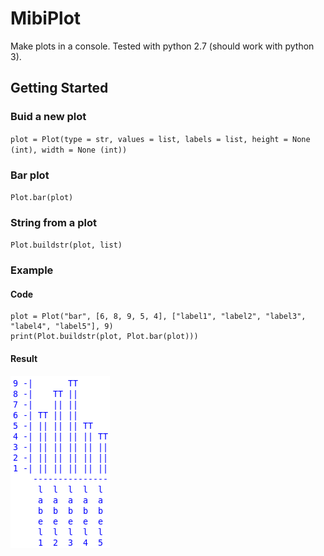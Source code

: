# MibiPlot
Make plots in a console. Tested with python 2.7 (should work with python 3).
## Getting Started
### Buid a new plot
`plot = Plot(type = str, values = list, labels = list, height = None (int), width = None (int))`
### Bar plot
`Plot.bar(plot)`
### String from a plot
`Plot.buildstr(plot, list)`
### Example
#### Code
```
plot = Plot("bar", [6, 8, 9, 5, 4], ["label1", "label2", "label3", "label4", "label5"], 9)
print(Plot.buildstr(plot, Plot.bar(plot)))
```
#### Result
![Screenshot](screenshot.png)
